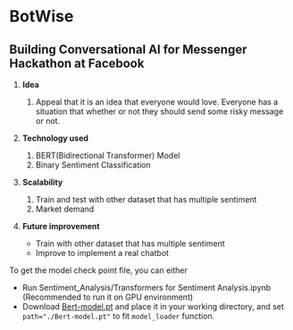 # BotWise
## Building Conversational AI for Messenger Hackathon at Facebook 


1. **Idea**
    1. Appeal that it is an idea that everyone would love. Everyone has a situation that whether or not they should send some risky message or not. 
    
2. **Technology used**
    1. BERT(Bidirectional Transformer) Model
    2. Binary Sentiment Classification
    
3. **Scalability**
    1. Train and test with other dataset that has multiple sentiment
    2. Market demand
    
    
4. **Future improvement**
    - Train with other dataset that has multiple sentiment
    - Improve to implement a real chatbot


To get the model check point file, you can either  
- Run Sentiment_Analysis/Transformers for Sentiment Analysis.ipynb (Recommended to run it on GPU environment)
- Download [Bert-model.pt](https://drive.google.com/open?id=1w8S5IlQjexL2ERZAE_s1Q98jWA4LfhkD) and place it in your working directory, and set `path="./Bert-model.pt"` to fit `model_loader` function. 
